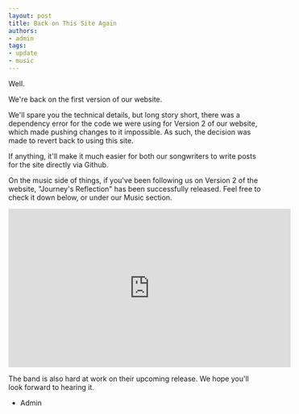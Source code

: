 ```yaml
---
layout: post
title: Back on This Site Again
authors:
- admin
tags:
- update
- music
---
```


Well.

We're back on the first version of our website.

We'll spare you the technical details, but long story short, there was a dependency error for the code we were using for Version 2 of our website, which made pushing changes to it impossible. As such, the decision was made to revert back to using this site.

If anything, it'll make it much easier for both our songwriters to write posts for the site directly via Github.

On the music side of things, if you've been following us on Version 2 of the website, "Journey's Reflection" has been successfully released. Feel free to check it down below, or under our Music section.

<iframe width="560" height="315" src="https://www.youtube.com/watch?v=ioiPIB6aJ_s" frameborder="0" allow="autoplay; encrypted-media" allowfullscreen></iframe>

The band is also hard at work on their upcoming release. We hope you'll look forward to hearing it.

- Admin
